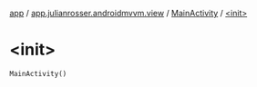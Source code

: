 [app](../../index.md) / [app.julianrosser.androidmvvm.view](../index.md) / [MainActivity](index.md) / [&lt;init&gt;](./-init-.md)

# &lt;init&gt;

`MainActivity()`